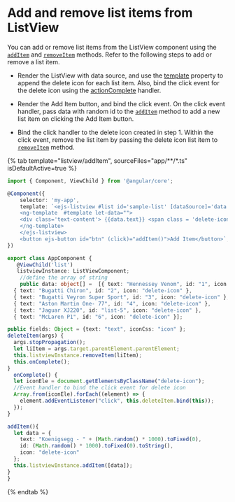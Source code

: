 # Add and remove list items from ListView

You can add or remove list items from the ListView component using the
[`addItem`](../../api/list-view#additem#additem) and
[`removeItem`](../../api/list-view#removeitem) methods.
Refer to the following steps to add or remove a list item.

* Render the ListView with data source, and use the
[template](../../api/list-view#template) property to append the delete icon
for each list item. Also, bind the click event for the delete icon using the
[actionComplete](../../api/list-view#actioncomplete) handler.

* Render the Add Item button, and bind the click event. On the click event handler, pass data with random id to
the [`addItem`](../../api/list-view#additem) method to add a
new list item on clicking the Add Item button.

* Bind the click handler to the delete icon created in step 1. Within the click event, remove the list item by passing the
delete icon list item to
[`removeItem`](../../api/list-view#removeitem) method.

{% tab template="listview/addItem", sourceFiles="app/**/*.ts" isDefaultActive=true %}

```typescript
import { Component, ViewChild } from '@angular/core';

@Component({
    selector: 'my-app',
    template: `<ejs-listview #list id='sample-list' [dataSource]='data' [fields]='fields' (actionComplete)='onComplete()'>
    <ng-template  #template let-data="">
    <div class='text-content'> {{data.text}} <span class = 'delete-icon'></span> </div>
    </ng-template>
    </ejs-listview>
    <button ejs-button id="btn" (click)="addItem()">Add Item</button>`,
})

export class AppComponent {
   @ViewChild('list')
   listviewInstance: ListViewComponent;
    //define the array of string
    public data: object[] =  [{ text: "Hennessey Venom", id: "1", icon: "delete-icon" },
  { text: "Bugatti Chiron", id: "2", icon: "delete-icon" },
  { text: "Bugatti Veyron Super Sport", id: "3", icon: "delete-icon" },
  { text: "Aston Martin One- 77", id: "4", icon: "delete-icon" },
  { text: "Jaguar XJ220", id: "list-5", icon: "delete-icon" },
  { text: "McLaren P1", id: "6", icon: "delete-icon" }];

public fields: Object = {text: "text", iconCss: "icon" };
deleteItem(args) {
  args.stopPropagation();
  let liItem = args.target.parentElement.parentElement;
  this.listviewInstance.removeItem(liItem);
  this.onComplete();
}
  onComplete() {
  let iconEle = document.getElementsByClassName("delete-icon");
  //Event handler to bind the click event for delete icon
  Array.from(iconEle).forEach((element) => {
    element.addEventListener("click", this.deleteItem.bind(this));
  });
}

addItem(){
  let data = {
    text: "Koenigsegg - " + (Math.random() * 1000).toFixed(0),
    id: (Math.random() * 1000).toFixed(0).toString(),
    icon: "delete-icon"
  };
  this.listviewInstance.addItem([data]);
}
}

```

{% endtab %}
